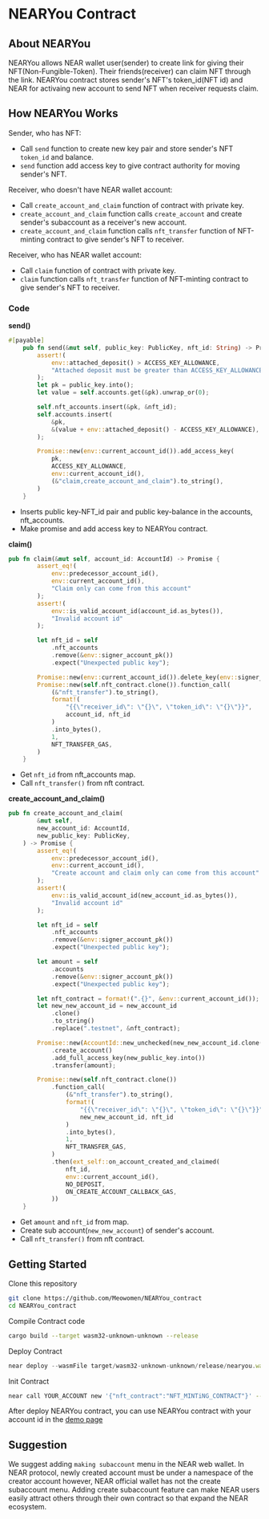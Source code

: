 # NEARYou Contract
## About NEARYou

NEARYou allows NEAR wallet user(sender) to create link for giving their NFT(Non-Fungible-Token). Their friends(receiver) can claim NFT through the link. NEARYou contract stores sender's NFT's token_id(NFT id) and NEAR for activaing new account to send NFT when receiver requests claim.

## How NEARYou Works

Sender, who has NFT:

- Call `send` function to create new key pair and store sender's NFT `token_id` and balance.
- `send` function add access key to give contract authority for moving sender's NFT.

Receiver, who doesn't have NEAR wallet account:

- Call `create_account_and_claim` function of contract with private key.
- `create_account_and_claim` function calls `create_account` and create sender's subaccount as a receiver's new account.
- `create_account_and_claim` function calls `nft_transfer` function of NFT-minting contract to give sender's NFT to receiver.

Receiver, who has NEAR wallet account:

- Call `claim` function of contract with private key.
- `claim` function calls `nft_transfer` function of NFT-minting contract to give sender's NFT to receiver.

### Code

**send()**

```rust
#[payable]
    pub fn send(&mut self, public_key: PublicKey, nft_id: String) -> Promise {
        assert!(
            env::attached_deposit() > ACCESS_KEY_ALLOWANCE,
            "Attached deposit must be greater than ACCESS_KEY_ALLOWANCE"
        );
        let pk = public_key.into();
        let value = self.accounts.get(&pk).unwrap_or(0);

        self.nft_accounts.insert(&pk, &nft_id);
        self.accounts.insert(
            &pk,
            &(value + env::attached_deposit() - ACCESS_KEY_ALLOWANCE),
        );

        Promise::new(env::current_account_id()).add_access_key(
            pk,
            ACCESS_KEY_ALLOWANCE,
            env::current_account_id(),
            (&"claim,create_account_and_claim").to_string(),
        )
    }
```

- Inserts public key-NFT_id pair and public key-balance in the accounts, nft_accounts.
- Make promise and add access key to NEARYou contract.

**claim()**

```rust
pub fn claim(&mut self, account_id: AccountId) -> Promise {
        assert_eq!(
            env::predecessor_account_id(),
            env::current_account_id(),
            "Claim only can come from this account"
        );
        assert!(
            env::is_valid_account_id(account_id.as_bytes()),
            "Invalid account id"
        );

        let nft_id = self
            .nft_accounts
            .remove(&env::signer_account_pk())
            .expect("Unexpected public key");

        Promise::new(env::current_account_id()).delete_key(env::signer_account_pk());
        Promise::new(self.nft_contract.clone()).function_call(
            (&"nft_transfer").to_string(),
            format!(
                "{{\"receiver_id\": \"{}\", \"token_id\": \"{}\"}}",
                account_id, nft_id
            )
            .into_bytes(),
            1,
            NFT_TRANSFER_GAS,
        )
    }
```

- Get `nft_id` from nft_accounts map.
- Call `nft_transfer()` from nft contract.

**create_account_and_claim()**

```rust
pub fn create_account_and_claim(
        &mut self,
        new_account_id: AccountId,
        new_public_key: PublicKey,
    ) -> Promise {
        assert_eq!(
            env::predecessor_account_id(),
            env::current_account_id(),
            "Create account and claim only can come from this account"
        );
        assert!(
            env::is_valid_account_id(new_account_id.as_bytes()),
            "Invalid account id"
        );

        let nft_id = self
            .nft_accounts
            .remove(&env::signer_account_pk())
            .expect("Unexpected public key");

        let amount = self
            .accounts
            .remove(&env::signer_account_pk())
            .expect("Unexpected public key");

        let nft_contract = format!(".{}", &env::current_account_id());
        let new_new_account_id = new_account_id
            .clone()
            .to_string()
            .replace(".testnet", &nft_contract);

        Promise::new(AccountId::new_unchecked(new_new_account_id.clone()))
            .create_account()
            .add_full_access_key(new_public_key.into())
            .transfer(amount);

        Promise::new(self.nft_contract.clone())
            .function_call(
                (&"nft_transfer").to_string(),
                format!(
                    "{{\"receiver_id\": \"{}\", \"token_id\": \"{}\"}}",
                    new_new_account_id, nft_id
                )
                .into_bytes(),
                1,
                NFT_TRANSFER_GAS,
            )
            .then(ext_self::on_account_created_and_claimed(
                nft_id,
                env::current_account_id(),
                NO_DEPOSIT,
                ON_CREATE_ACCOUNT_CALLBACK_GAS,
            ))
    }
```

- Get `amount` and `nft_id` from map.
- Create sub account(`new_new_account`) of sender's account.
- Call `nft_transfer()` from nft contract.

## Getting Started

Clone this repository

```bash
git clone https://github.com/Meowomen/NEARYou_contract
cd NEARYou_contract
```

Compile Contract code

```bash
cargo build --target wasm32-unknown-unknown --release
```

Deploy Contract

```jsx
near deploy --wasmFile target/wasm32-unknown-unknown/release/nearyou.wasm --accountId YOUR_ACCOUNT_HERE
```

Init Contract

```bash
near call YOUR_ACCOUNT new '{"nft_contract":"NFT_MINTiNG_CONTRACT"}' --accountId SIGNER_ACCOUNT
```

After deploy NEARYou contract, you can use NEARYou contract with your account id in the [demo page](https://github.com/HeesungB/near-drop-demo)

## Suggestion

We suggest adding `making subaccount` menu in the NEAR web wallet. In NEAR protocol, newly created account must be under a namespace of the creator account however, NEAR official wallet has not the create subaccount menu. Adding create subaccount feature can make NEAR users easily attract others through their own contract so that expand the NEAR ecosystem.
